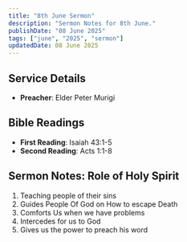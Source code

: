 ```yaml
---
title: "8th June Sermon"
description: "Sermon Notes for 8th June."
publishDate: "08 June 2025"
tags: ["june", "2025", "sermon"]
updatedDate: 08 June 2025
---
```


## Service Details
- **Preacher**: Elder Peter Murigi

## Bible Readings
- **First Reading**: Isaiah 43:1-5
- **Second Reading**: Acts 1:1-8

## Sermon Notes: Role of Holy Spirit

1. Teaching people of their sins
2. Guides People Of God on How to escape Death
3. Comforts Us when we have problems
4. Intercedes for us to God
5. Gives us the power to preach his word